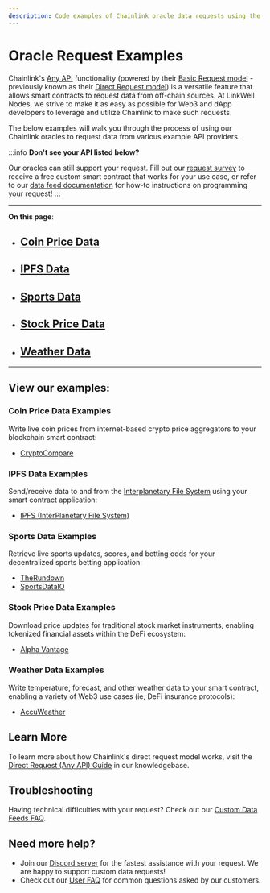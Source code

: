 ```yaml
---
description: Code examples of Chainlink oracle data requests using the direct request model.
---
```


# Oracle Request Examples 
Chainlink's [Any API](https://docs.chain.link/any-api/introduction) functionality (powered by their [Basic Request model](/knowledgebase/Direct-Request-Guide) - previously known as their [Direct Request model](/knowledgebase/Direct-Request-Guide)) is a versatile feature that allows smart contracts to request data from off-chain sources. At LinkWell Nodes, we strive to make it as easy as possible for Web3 and dApp developers to leverage and utilize Chainlink to make such requests. 

The below examples will walk you through the process of using our Chainlink oracles to request data from various example API providers.


:::info 
**Don't see your API listed below?** 

Our oracles can still support your request. Fill out our [request survey](https://linkwellnodes.io/Getting-Started.html) to receive a free custom smart contract that works for your use case, or refer to our [data feed documentation](/services/direct-request-jobs/Jobs-and-Pricing) for how-to instructions on programming your request! 
:::

---

**On this page**:

* ## [Coin Price Data](#coin-price-data-examples)
* ## [IPFS Data](#ipfs-data-examples)
* ## [Sports Data](#sports-data-examples)
* ## [Stock Price Data](#stock-price-data-examples)
* ## [Weather Data](#weather-data-examples)

---

## View our examples:

### Coin Price Data Examples

Write live coin prices from internet-based crypto price aggregators to your blockchain smart contract:

* [CryptoCompare](/services/direct-request-jobs/examples/coin-price-data/CryptoCompare)

### IPFS Data Examples

Send/receive data to and from the [Interplanetary File System](https://ipfs.tech/) using your smart contract application:

* [IPFS (InterPlanetary File System)](/services/direct-request-jobs/examples/ipfs-data/IPFS)

### Sports Data Examples

Retrieve live sports updates, scores, and betting odds for your decentralized sports betting application:

* [TheRundown](/services/direct-request-jobs/examples/sports-data/TheRundown)
* [SportsDataIO](/services/direct-request-jobs/examples/sports-data/SportsDataIO)

### Stock Price Data Examples

Download price updates for traditional stock market instruments, enabling tokenized financial assets within the DeFi ecosystem:

* [Alpha Vantage](/services/direct-request-jobs/examples/stock-price-data/Alpha-Vantage)

### Weather Data Examples

Write temperature, forecast, and other weather data to your smart contract, enabling a variety of Web3 use cases (ie, DeFi insurance protocols):

* [AccuWeather](/services/direct-request-jobs/examples/weather-data/AccuWeather)

## Learn More

To learn more about how Chainlink's direct request model works, visit the [Direct Request (Any API) Guide](/knowledgebase/Direct-Request-Guide) in our knowledgebase.

## Troubleshooting

Having technical difficulties with your request? Check out our [Custom Data Feeds FAQ](/knowledgebase/faq/Chainlink-Users#custom-data-feeds).

## Need more help?
* Join our [Discord server](https://discord.gg/Xs6SjqVPUA) for the fastest assistance with your request. We are happy to support custom data requests!
* Check out our [User FAQ](/knowledgebase/faq/Chainlink-Users "FAQ - Chainlink Data Consumers") for common questions asked by our customers.